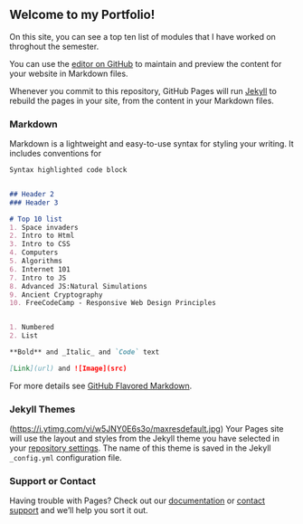 ## Welcome to my Portfolio!
On this site, you can see a top ten list of modules that I have worked on throghout the semester.

You can use the [editor on GitHub](https://github.com/ChrisVodden/Portfolio/edit/master/index.md) to maintain and preview the content for your website in Markdown files.

Whenever you commit to this repository, GitHub Pages will run [Jekyll](https://jekyllrb.com/) to rebuild the pages in your site, from the content in your Markdown files.

### Markdown

Markdown is a lightweight and easy-to-use syntax for styling your writing. It includes conventions for

```markdown
Syntax highlighted code block


## Header 2
### Header 3

# Top 10 list
1. Space invaders
2. Intro to Html
3. Intro to CSS
4. Computers
5. Algorithms
6. Internet 101
7. Intro to JS
8. Advanced JS:Natural Simulations
9. Ancient Cryptography
10. FreeCodeCamp - Responsive Web Design Principles


1. Numbered
2. List

**Bold** and _Italic_ and `Code` text

[Link](url) and ![Image](src)
```

For more details see [GitHub Flavored Markdown](https://guides.github.com/features/mastering-markdown/).

### Jekyll Themes
(https://i.ytimg.com/vi/w5JNY0E6s3o/maxresdefault.jpg)
Your Pages site will use the layout and styles from the Jekyll theme you have selected in your [repository settings](https://github.com/ChrisVodden/Portfolio/settings). The name of this theme is saved in the Jekyll `_config.yml` configuration file.

### Support or Contact

Having trouble with Pages? Check out our [documentation](https://help.github.com/categories/github-pages-basics/) or [contact support](https://github.com/contact) and we’ll help you sort it out.
